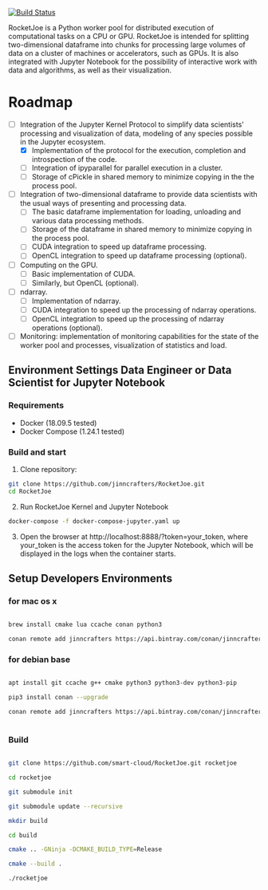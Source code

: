 [![Build Status](https://travis-ci.org/jinncrafters/RocketJoe.svg?branch=master)](https://travis-ci.org/jinncrafters/RocketJoe)

RoсketJoe is a Python worker pool for distributed execution of computational tasks on a CPU or GPU. RocketJoe is intended for splitting two-dimensional dataframe into chunks for processing large volumes of data on a cluster of machines or accelerators, such as GPUs. It is also integrated with Jupyter Notebook for the possibility of interactive work with data and algorithms, as well as their visualization.

# Roadmap
- [ ] Integration of the Jupyter Kernel Protocol to simplify data scientists' processing and visualization of data, modeling of any species possible in the Jupyter ecosystem.
   - [x] Implementation of the protocol for the execution, completion and introspection of the code.
   - [ ] Integration of ipyparallel for parallel execution in a cluster.
   - [ ] Storage of cPickle in shared memory to minimize copying in the the process pool.
- [ ] Integration of two-dimensional dataframe to provide data scientists with the usual ways of presenting and processing data.
   - [ ] The basic dataframe implementation for loading, unloading and various data processing methods.
   - [ ] Storage of the dataframe in shared memory to minimize copying in the process pool.
   - [ ] CUDA integration to speed up dataframe processing.
   - [ ] OpenCL integration to speed up dataframe processing (optional).
- [ ] Computing on the GPU.
   - [ ] Basic implementation of CUDA.
   - [ ] Similarly, but OpenCL (optional).
- [ ] ndarray.
   - [ ] Implementation of ndarray.
   - [ ] CUDA integration to speed up the processing of ndarray operations.
   - [ ] OpenCL integration to speed up the processing of ndarray operations (optional).
- [ ] Monitoring: implementation of monitoring capabilities for the state of the worker pool and processes, visualization of statistics and load.

## Environment Settings Data Engineer or Data Scientist for Jupyter Notebook 

### Requirements
* Docker (18.09.5 tested)
* Docker Compose (1.24.1 tested)

### Build and start
1. Clone repository:
```bash
git clone https://github.com/jinncrafters/RocketJoe.git
cd RocketJoe
```

2. Run RocketJoe Kernel and Jupyter Notebook
```bash
docker-compose -f docker-compose-jupyter.yaml up
```

3. Open the browser at http://localhost:8888/?token=your_token, where your_token
is the access token for the Jupyter Notebook, which will be displayed in the
logs when the container starts.


## Setup Developers Environments 

### for mac os x 

```bash

brew install cmake lua ccache conan python3

conan remote add jinncrafters https://api.bintray.com/conan/jinncrafters/conan

```
### for debian base

```bash

apt install git ccache g++ cmake python3 python3-dev python3-pip

pip3 install conan --upgrade

conan remote add jinncrafters https://api.bintray.com/conan/jinncrafters/conan
 
```

### Build 

```bash

git clone https://github.com/smart-cloud/RocketJoe.git rocketjoe

cd rocketjoe

git submodule init

git submodule update --recursive

mkdir build

cd build

cmake .. -GNinja -DCMAKE_BUILD_TYPE=Release

cmake --build .

./rocketjoe 
 
```
